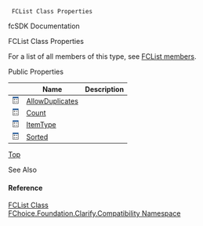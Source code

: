 ﻿     FCList Class Properties                                                   

fcSDK Documentation

FCList Class Properties

For a list of all members of this type, see [FCList members](FChoice.Foundation.Clarify.Compatibility~FChoice.Foundation.Clarify.Compatibility.FCList_members.md).

Public Properties

|   | Name | Description |
| --- | --- | --- |
| ![Public Property](dotnetimages/publicProperty.png) | [AllowDuplicates](FChoice.Foundation.Clarify.Compatibility~FChoice.Foundation.Clarify.Compatibility.FCList~AllowDuplicates.md) |   |
| ![Public Property](dotnetimages/publicProperty.png) | [Count](FChoice.Foundation.Clarify.Compatibility~FChoice.Foundation.Clarify.Compatibility.FCList~Count.md) |   |
| ![Public Property](dotnetimages/publicProperty.png) | [ItemType](FChoice.Foundation.Clarify.Compatibility~FChoice.Foundation.Clarify.Compatibility.FCList~ItemType.md) |   |
| ![Public Property](dotnetimages/publicProperty.png) | [Sorted](FChoice.Foundation.Clarify.Compatibility~FChoice.Foundation.Clarify.Compatibility.FCList~Sorted.md) |   |

[Top](#top)

See Also

#### Reference

[FCList Class](FChoice.Foundation.Clarify.Compatibility~FChoice.Foundation.Clarify.Compatibility.FCList.md)  
[FChoice.Foundation.Clarify.Compatibility Namespace](FChoice.Foundation.Clarify.Compatibility~FChoice.Foundation.Clarify.Compatibility_namespace.md)